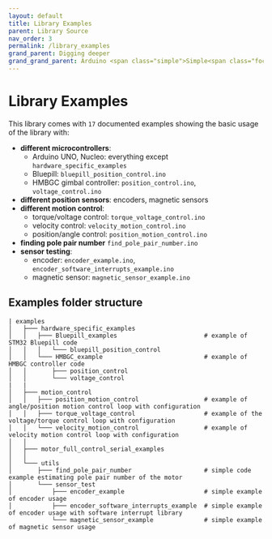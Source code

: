 ```yaml
---
layout: default
title: Library Examples
parent: Library Source
nav_order: 3
permalink: /library_examples
grand_parent: Digging deeper
grand_grand_parent: Arduino <span class="simple">Simple<span class="foc">FOC</span>library</span>
---
```



# Library Examples

This library comes with `17` documented examples showing the basic usage of the library with:
- **different microcontrollers**: 
    - Arduino UNO, Nucleo: everything except `hardware_specific_examples`
    - Bluepill: `bluepill_position_control.ino`
    - HMBGC gimbal controller: `position_control.ino`, `voltage_control.ino`
- **different position sensors**: encoders, magnetic sensors 
- **different motion control**: <br>
  - torque/voltage control: `torque_voltage_control.ino`
  - velocity control:  `velocity_motion_control.ino`
  - position/angle control: `position_motion_control.ino`
- **finding pole pair number** `find_pole_pair_number.ino`
- **sensor testing**:
  - encoder: `encoder_example.ino`, `encoder_software_interrupts_example.ino`
  - magnetic sensor: `magnetic_sensor_example.ino`

## Examples folder structure
```shell
| examples
│   ├─── hardware_specific_examples
│   │   ├─── Bluepill_examples                        # example of STM32 Bluepill code
│   │   │   └─── bluepill_position_control
│   │   └─── HMBGC_example                            # example of HMBGC controller code
│   │       ├─── position_control
│   │       └─── voltage_control
|   |
│   ├─── motion_control
│   │   ├─── position_motion_control                  # example of angle/position motion control loop with configuration
│   │   ├─── torque_voltage_control                   # example of the voltage/torque control loop with configuration
│   │   └─── velocity_motion_control                  # example of velocity motion control loop with configuration
│   │
│   ├─── motor_full_control_serial_examples
│   │
│   └─── utils
│       ├─── find_pole_pair_number                    # simple code example estimating pole pair number of the motor
│       └─── sensor_test
│           ├─── encoder_example                      # simple example of encoder usage
│           ├─── encoder_software_interrupts_example  # simple example of encoder usage with software interrupt library
            └─── magnetic_sensor_example              # simple example of magnetic sensor usage
```
